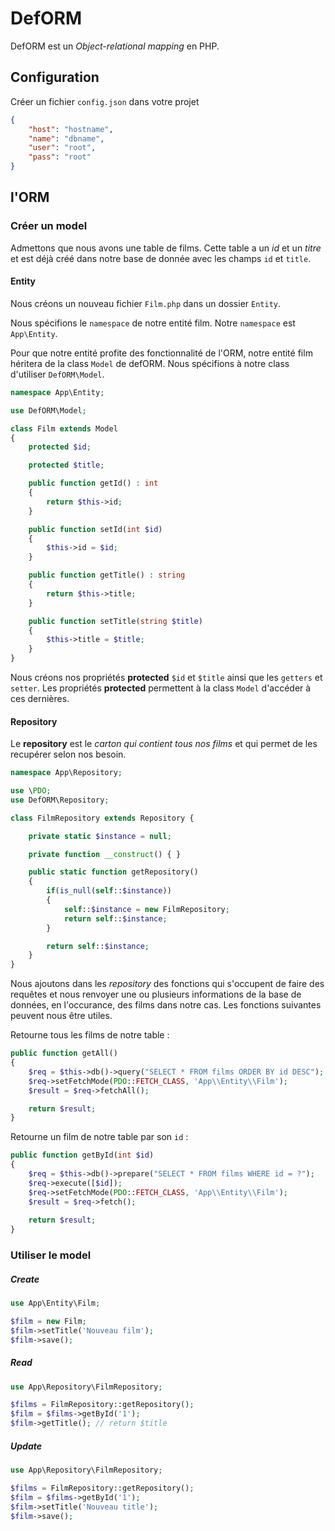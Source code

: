 # DefORM

DefORM est un *Object-relational mapping* en PHP.

## Configuration

Créer un fichier `config.json` dans votre projet 

```json
{
    "host": "hostname",
    "name": "dbname",
    "user": "root",
    "pass": "root"
}
```

## l'ORM

### Créer un model

Admettons que nous avons une table de films. Cette table a un *id* et un *titre* et est déjà créé dans notre base de donnée avec les champs `id` et `title`.

#### Entity

Nous créons un nouveau fichier `Film.php` dans un dossier `Entity`.

Nous spécifions le `namespace` de notre entité film. Notre `namespace` est `App\Entity`.

Pour que notre entité profite des fonctionnalité de l'ORM, notre entité film héritera de la class `Model` de defORM. Nous spécifions à notre class d'utiliser `DefORM\Model`.

```php
namespace App\Entity;

use DefORM\Model;

class Film extends Model 
{
    protected $id;

    protected $title;

    public function getId() : int 
    {
        return $this->id;
    }

    public function setId(int $id)
    {
        $this->id = $id;
    }

    public function getTitle() : string 
    {
        return $this->title;
    }

    public function setTitle(string $title)
    {
        $this->title = $title;
    }
}
```

Nous créons nos propriétés **protected** `$id` et `$title` ainsi que les `getters` et `setter`. Les propriétés **protected** permettent à la class `Model` d'accéder à ces dernières.

#### Repository

Le **repository** est le *carton qui contient tous nos films* et qui permet de les recupérer selon nos besoin.

```php
namespace App\Repository;

use \PDO;
use DefORM\Repository;

class FilmRepository extends Repository {

    private static $instance = null;

    private function __construct() { }

    public static function getRepository()
    {
        if(is_null(self::$instance))
        {
            self::$instance = new FilmRepository;
            return self::$instance;
        }

        return self::$instance;
    }
}
```

Nous ajoutons dans les *repository* des fonctions qui s'occupent de faire des requêtes et nous renvoyer une ou plusieurs informations de la base de données, en l'occurance, des films dans notre cas. Les fonctions suivantes peuvent nous être utiles. 

Retourne tous les films de notre table :

```php
public function getAll()
{
    $req = $this->db()->query("SELECT * FROM films ORDER BY id DESC");
    $req->setFetchMode(PDO::FETCH_CLASS, 'App\\Entity\\Film');
    $result = $req->fetchAll();

    return $result;
}
```

Retourne un film de notre table par son `id` :

```php
public function getById(int $id)
{
    $req = $this->db()->prepare("SELECT * FROM films WHERE id = ?");
    $req->execute([$id]);
    $req->setFetchMode(PDO::FETCH_CLASS, 'App\\Entity\\Film');
    $result = $req->fetch();
    
    return $result;
}
```

### Utiliser le model

##### Create

```php
use App\Entity\Film;

$film = new Film;
$film->setTitle('Nouveau film');
$film->save();
```

##### Read

```php
use App\Repository\FilmRepository;

$films = FilmRepository::getRepository();
$film = $films->getById('1');
$film->getTitle(); // return $title
```

##### Update

```php
use App\Repository\FilmRepository;

$films = FilmRepository::getRepository();
$film = $films->getById('1');
$film->setTitle('Nouveau title');
$film->save();
```
